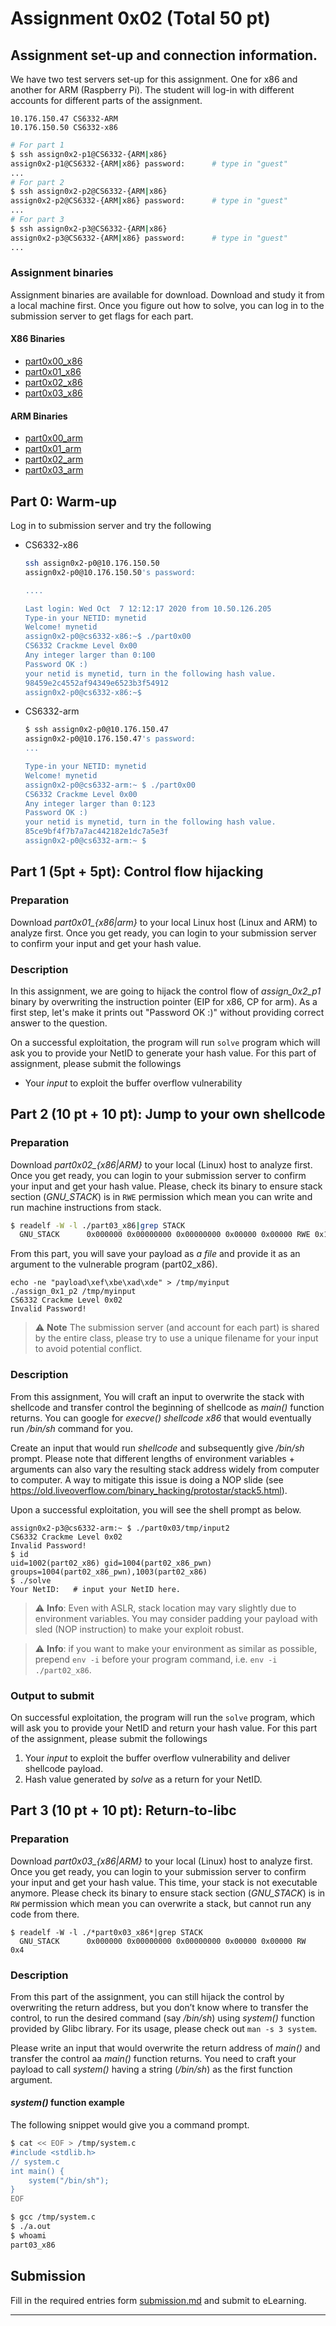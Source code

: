 # Assignment 0x02 (Total 50 pt)

## Assignment set-up and connection information.

We have two test servers set-up for this assignment. One for x86 and another for
ARM (Raspberry Pi).  The student will log-in with different accounts for
different parts of the assignment. 

```
10.176.150.47 CS6332-ARM
10.176.150.50 CS6332-x86
```

```bash
# For part 1
$ ssh assign0x2-p1@CS6332-{ARM|x86}
assign0x2-p1@CS6332-{ARM|x86} password:      # type in "guest"
...
# For part 2
$ ssh assign0x2-p2@CS6332-{ARM|x86}
assign0x2-p2@CS6332-{ARM|x86} password:      # type in "guest"
...
# For part 3
$ ssh assign0x2-p3@CS6332-{ARM|x86}
assign0x2-p3@CS6332-{ARM|x86} password:      # type in "guest"
...
```

### Assignment binaries

Assignment binaries are available for download. Download and study it from a
local machine first. Once you figure out how to solve, you can log in to the
submission server to get flags for each part.

#### X86 Binaries

* [part0x00_x86]
* [part0x01_x86]
* [part0x02_x86]
* [part0x03_x86]

#### ARM Binaries

* [part0x00_arm]
* [part0x01_arm]
* [part0x02_arm]
* [part0x03_arm]

## Part 0: Warm-up

Log in to submission server and try the following


* CS6332-x86 
  ```bash
  ssh assign0x2-p0@10.176.150.50
  assign0x2-p0@10.176.150.50's password:

  ....

  Last login: Wed Oct  7 12:12:17 2020 from 10.50.126.205
  Type-in your NETID: mynetid
  Welcome! mynetid
  assign0x2-p0@cs6332-x86:~$ ./part0x00
  CS6332 Crackme Level 0x00
  Any integer larger than 0:100
  Password OK :)
  your netid is mynetid, turn in the following hash value.
  98459e2c4552af94349e6523b3f54912
  assign0x2-p0@cs6332-x86:~$
  ```

* CS6332-arm
  ```bash
  $ ssh assign0x2-p0@10.176.150.47
  assign0x2-p0@10.176.150.47's password:
  ...

  Type-in your NETID: mynetid
  Welcome! mynetid
  assign0x2-p0@cs6332-arm:~ $ ./part0x00
  CS6332 Crackme Level 0x00
  Any integer larger than 0:123
  Password OK :)
  your netid is mynetid, turn in the following hash value.
  85ce9bf4f7b7a7ac442182e1dc7a5e3f
  assign0x2-p0@cs6332-arm:~ $
    ```  

## Part 1 (5pt + 5pt): Control flow hijacking

### Preparation

Download *part0x01_{x86|arm}* to your local Linux host (Linux and ARM) to
analyze first. Once you get ready, you can login to your submission server to
confirm your input and get your hash value.

### Description

In this assignment, we are going to hijack the control flow of *assign_0x2_p1*
binary by overwriting the instruction pointer (EIP for x86, CP for arm). As a
first step, let's make it prints out "Password OK :)" without providing correct
answer to the question.

On a successful exploitation, the program will run `solve` program which will
ask you to provide your NetID to generate your hash value. For this part of
assignment, please submit the followings

* Your *input* to exploit the buffer overflow vulnerability

## Part 2 (10 pt + 10 pt): Jump to your own shellcode

### Preparation

Download *part0x02_{x86|ARM}* to your local (Linux) host to analyze first.
Once you get ready, you can login to your submission server to confirm your
input and get your hash value. Please, check its binary to ensure stack section
(*GNU_STACK*) is in `RWE` permission which mean you can write and run machine
instructions  from stack.

```bash
$ readelf -W -l ./part03_x86|grep STACK
  GNU_STACK      0x000000 0x00000000 0x00000000 0x00000 0x00000 RWE 0x10
```

From this part, you will save your payload as *a file* and provide it as an
argument to the vulnerable program (part02_x86).

    echo -ne "payload\xef\xbe\xad\xde" > /tmp/myinput
    ./assign_0x1_p2 /tmp/myinput
    CS6332 Crackme Level 0x02
    Invalid Password!

> :warning: **Note**
    The submission server (and account for each part) is shared by the entire
    class, please try to use a unique filename for your input to avoid potential
    conflict.

### Description

From this assignment, You will craft an input
to overwrite the stack with shellcode and transfer control the beginning of
shellcode as *main()* function returns. You can google for *execve()
shellcode x86* that would eventually run */bin/sh* command for you.

Create an input that would run *shellcode* and subsequently give */bin/sh*
prompt. Please note that different lengths of environment variables + arguments
can also vary the resulting stack address widely from computer to computer. A
way to mitigate this issue is doing a NOP slide (see
https://old.liveoverflow.com/binary_hacking/protostar/stack5.html).

Upon a successful exploitation, you will see the shell prompt as below.

    assign0x2-p3@cs6332-arm:~ $ ./part0x03/tmp/input2
    CS6332 Crackme Level 0x02
    Invalid Password!
    $ id
    uid=1002(part02_x86) gid=1004(part02_x86_pwn) groups=1004(part02_x86_pwn),1003(part02_x86)
    $ ./solve
    Your NetID:   # input your NetID here.

> :warning: **Info**:
    Even with ASLR, stack location may vary slightly due to environment
    variables. You may consider padding your payload with sled (NOP instruction) to
    make your exploit robust.


> :warning: **Info**:
    if you want to make your environment as similar as possible, prepend
    `env -i` before your program command, i.e. `env -i ./part02_x86`.


### Output to submit

On successful exploitation, the program will run the `solve` program, which
will ask you to provide your NetID and return your hash value. For this part of
the assignment, please submit the followings

  1. Your *input* to exploit the buffer overflow vulnerability and deliver shellcode payload.
  2. Hash value generated by *solve* as a return for your NetID.

## Part 3 (10 pt + 10 pt): Return-to-libc

### Preparation

Download *part0x03_{x86|ARM}*
to your local (Linux) host to analyze first. Once you get ready, you can
login to your submission server to confirm your input and get your hash
value. This time, your stack is not executable anymore. Please check its
binary to ensure stack section (*GNU_STACK*) is in `RW` permission which mean
you can overwrite a stack, but cannot run any code from there.
```
$ readelf -W -l ./*part0x03_x86*|grep STACK
  GNU_STACK      0x000000 0x00000000 0x00000000 0x00000 0x00000 RW  0x4
```

### Description

From this part of the assignment, you can still hijack the control by
overwriting the return address, but you don’t know where to transfer the
control, to run the desired command (say */bin/sh*) using *system()* function
provided by Glibc library. For its usage, please check out `man -s 3 system`.

Please write an input that would overwrite the return address of *main()* and
transfer the control aa *main()* function returns. You need to craft your
payload to call *system()* having a string (*/bin/sh*) as the first function
argument.

#### *system()* function example

The following snippet would give you a command prompt.

```bash
$ cat << EOF > /tmp/system.c
#include <stdlib.h>
// system.c
int main() {
    system("/bin/sh");
}
EOF

$ gcc /tmp/system.c
$ ./a.out
$ whoami
part03_x86
```

## Submission

Fill in the required entries form [submission.md] and submit to eLearning. 

----
[part0x00_x86]:binaries/part0x00_x86
[part0x01_x86]:binaries/part0x01_x86
[part0x02_x86]:binaries/part0x02_x86
[part0x03_x86]:binaries/part0x03_x86


[part0x00_arm]:binaries/part0x00_arm
[part0x01_arm]:binaries/part0x01_arm
[part0x02_arm]:binaries/part0x02_arm
[part0x03_arm]:binaries/part0x03_arm

[submission.md]:submission.md